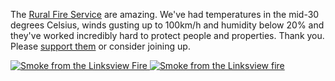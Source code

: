 <!--
.. link: 
.. description: 
.. tags: 
.. date: 2013/10/24 18:24:09
.. spellcheck_exceptions: Linksview,NSW,img,jpg,ri,src,srcset,vw
.. title: NSW Fires
.. slug: nsw-fires
.. _smoke_page: http://www.flickr.com/photos/edwin_steele/10391713355/
.. _wind_page: http://www.flickr.com/photos/edwin_steele/10398767634/
-->


The [Rural Fire Service](http://www.rfs.nsw.gov.au) are amazing. We've had temperatures in the mid-30 degrees Celsius, winds gusting up to 100km/h and humidity below 20% and they've worked incredibly hard to protect people and properties. Thank you. Please [support them](http://www.rfs.nsw.gov.au/dsp_content.cfm?cat_id=4541) or consider joining up.

<!-- image: {"flickr_id":10391713355,"cloudinary_id":"IMG_0015_jebkzi","title":"Smoke from the Linksview fire"} -->
<a href="https://www.flickr.com/photos/edwin_steele/10391713355" title="Smoke from the Linksview Fire">
 <img class="ri"
   src="/assets/pictures/10391713355/medium_500.jpg"
   sizes="(max-width: 50em) 100vw,
          (min-width: 50em) 66vw"
   srcset="/assets/pictures/10391713355/small_240.jpg 240w,
         /assets/pictures/10391713355/medium_500.jpg 500w,
         /assets/pictures/10391713355/large_1024.jpg 1024w"
         /assets/pictures/10391713355/large_2048-2048.jpg 2048w"
  alt="Smoke from the Linksview Fire">
</a>

<!-- image: {"flickr_id":10398767634,"cloudinary_id":"IMG_0014_rudkss","title":"Smoke from the Linksview fire"} -->
<a href="https://www.flickr.com/photos/edwin_steele/10398767634" title="Smoke from the Linksview fire">
 <img class="ri"
   src="/assets/pictures/10398767634/medium_500.jpg"
   sizes="(max-width: 50em) 100vw,
          (min-width: 50em) 66vw"
   srcset="/assets/pictures/10398767634/small_240.jpg 240w,
         /assets/pictures/10398767634/medium_500.jpg 500w,
         /assets/pictures/10398767634/large_1024.jpg 1024w"
  alt="Smoke from the Linksview fire">
</a>
